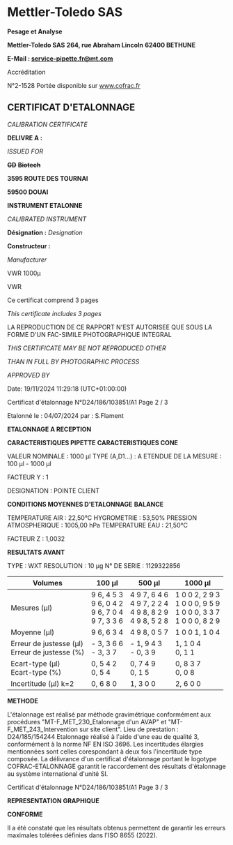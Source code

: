 # **Mettler-Toledo SAS**

**Pesage et Analyse**

**Mettler-Toledo SAS**
**264, rue Abraham Lincoln**
**62400 BETHUNE**

**E-Mail : service-pipette.fr@mt.com**

Accréditation

N°2-1528
Portée disponible
sur www.cofrac.fr
## **CERTIFICAT D'ETALONNAGE**

_CALIBRATION CERTIFICATE_


**DELIVRE A :**

_ISSUED FOR_


~~**GD**~~ ~~**Biotech**~~

**3595 ROUTE DES TOURNAI**

**59500 DOUAI**


**INSTRUMENT ETALONNE**

_CALIBRATED INSTRUMENT_


**Désignation :**
_Designation_

**Constructeur :**

_Manufacturer_


VWR 1000µ

VWR



Ce certificat comprend 3 pages

_This certificate includes 3 pages_

LA REPRODUCTION DE CE RAPPORT N'EST AUTORISEE QUE SOUS
LA FORME D'UN FAC-SIMILE PHOTOGRAPHIQUE INTEGRAL

_THIS CERTIFICATE MAY BE NOT REPRODUCED OTHER_

_THAN IN FULL BY PHOTOGRAPHIC PROCESS_


_APPROVED BY_

Date: 19/11/2024 11:29:18 (UTC+01:00:00)

Certificat d'étalonnage N°D24/186/103851/A1  Page 2 / 3

Etalonné le : 04/07/2024 par : S.Flament

**ETALONNAGE A RECEPTION**

**CARACTERISTIQUES PIPETTE** **CARACTERISTIQUES CONE**


VALEUR NOMINALE : 1000 µl
TYPE (A,D1...) : A
ETENDUE DE LA MESURE : 100 µl - 1000 µl

FACTEUR Y : 1


DESIGNATION : POINTE CLIENT


**CONDITIONS MOYENNES D'ETALONNAGE** **BALANCE**


TEMPERATURE AIR : 22,50°C
HYGROMETRIE : 53,50%
PRESSION ATMOSPHERIQUE : 1005,00 hPa
TEMPERATURE EAU : 21,50°C

FACTEUR Z : 1,0032

**RESULTATS AVANT**


TYPE : WXT
RESOLUTION : 10 µg
N° DE SERIE : 1129322856










|Volumes|100 µl|500 µl|1000 µl|
|---|---|---|---|
|Mesures (µl)|9 6, 4 5 3<br>9 6, 0 4 2<br>9 6, 7 0 4<br>9 7, 3 3 6|4 9 7, 6 4 6<br>4 9 7, 2 2 4<br>4 9 8, 8 2 9<br>4 9 8, 5 2 8|1 0 0 2, 2 9 3<br>1 0 0 0, 9 5 9<br>1 0 0 0, 3 3 7<br>1 0 0 0, 8 2 9|
|Moyenne (µl)|9 6, 6 3 4|4 9 8, 0 5 7|1 0 0 1, 1 0 4|
|Erreur de justesse (µl)<br>Erreur de justesse (%)|- 3, 3 6 6<br>- 3, 3 7|- 1, 9 4 3<br>- 0, 3 9|1, 1 0 4<br>0, 1 1|
|Ecart-type (µl)<br>Ecart-type (%)|0, 5 4 2<br>0, 5 4|0, 7 4 9<br>0, 1 5|0, 8 3 7<br>0, 0 8|
|Incertitude (µl) k=2|0, 6 8 0|1, 3 0 0|2, 6 0 0|


**METHODE**

L'étalonnage est réalisé par méthode gravimétrique conformément aux procédures "MT-F_MET_230_Etalonnage d'un AVAP" et
"MT-F_MET_243_Intervention sur site client".
Lieu de prestation : D24/185/154244
Etalonnage réalisé à l'aide d'une eau de qualité 3, conformément à la norme NF EN ISO 3696.
Les incertitudes élargies mentionnées sont celles corespondant à deux fois l'incertitude type composée.
La délivrance d'un certificat d'étalonnage portant le logotype COFRAC-ETALONNAGE garantit le raccordement des résultats d'étalonnage au système
international d'unité SI.

Certificat d'étalonnage N°D24/186/103851/A1  Page 3 / 3

**REPRESENTATION GRAPHIQUE**

**CONFORME**

Il a été constaté que les résultats obtenus permettent de garantir les erreurs maximales tolérées définies dans l'ISO 8655 (2022).

